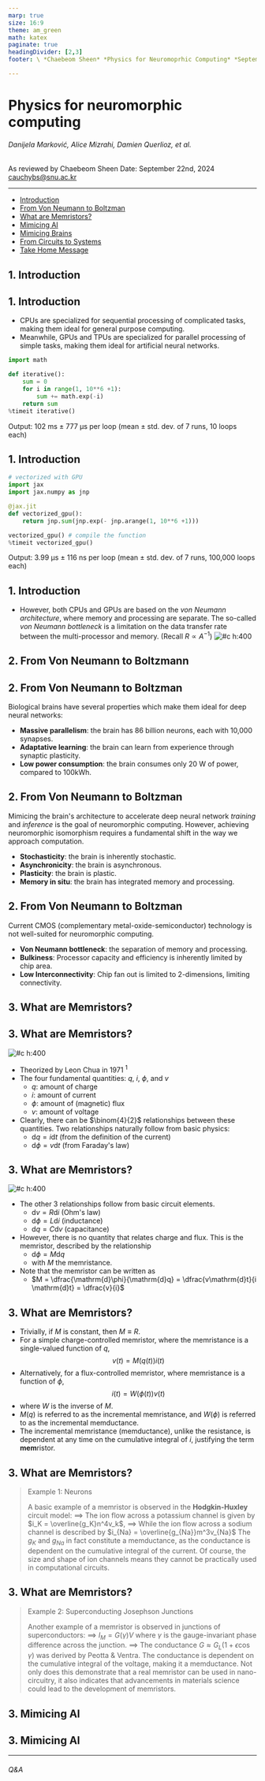 ```yaml
---
marp: true
size: 16:9
theme: am_green
math: katex
paginate: true
headingDivider: [2,3]
footer: \ *Chaebeom Sheen* *Physics for Neuromoprhic Computing* *September 22nd, 2024*

---
```


<!-- _class: cover_e -->
<!-- _paginate: "" -->
<!-- _footer: ![](assets/snu-wide.png) -->
<!-- _header: ![](assets/marp.png) -->


# <!-- fit --> Physics for neuromorphic computing

###### Danijela Marković, Alice Mizrahi, Damien Querlioz, et al. 


As reviewed by Chaebeom Sheen
Date: September 22nd, 2024
<cauchybs@snu.ac.kr>


---

<!-- _header: <br>CONTENTS<br>![](assets/snucn.png)-->
<!-- _class: toc_b -->
<!-- _footer: "" -->
<!-- _paginate: "" -->

- [Introduction](#3)
- [From Von Neumann to Boltzman](#7) 
- [What are Memristors?](#11)
- [Mimicing AI](#20)
- [Mimicing Brains](#38)
- [From Circuits to Systems](#45)
- [Take Home Message](#48)

## 1. Introduction

<!-- _class: trans -->
<!-- _footer: "" -->
<!-- _paginate: "" -->


## 1. Introduction

<!-- _class: navbar -->
<!-- _header: \ ***@ SNU CN*** **Introduction** *Memristors* *Architectures* *Conclusion*-->

- CPUs are specialized for sequential processing of complicated tasks, making them ideal for general purpose computing.
- Meanwhile, GPUs and TPUs are specialized for parallel processing of simple tasks, making them ideal for artificial neural networks.

```python
import math

def iterative():
    sum = 0
    for i in range(1, 10**6 +1):
        sum += math.exp(-i)
    return sum
%timeit iterative()
```

Output: 102 ms ± 777 μs per loop (mean ± std. dev. of 7 runs, 10 loops each)

## 1. Introduction

<!-- _class: navbar -->
<!-- _header: \ ***@ SNU CN*** **Introduction** *Memristors* *Architectures* *Conclusion*-->
```python
# vectorized with GPU
import jax
import jax.numpy as jnp

@jax.jit
def vectorized_gpu():
    return jnp.sum(jnp.exp(- jnp.arange(1, 10**6 +1)))

vectorized_gpu() # compile the function
%timeit vectorized_gpu()
```
Output: 3.99 μs ± 116 ns per loop (mean ± std. dev. of 7 runs, 100,000 loops each)

## 1. Introduction

<!-- _class: navbar-->
<!-- _header: \ ***@ SNU CN*** **Introduction** *Memristors* *Architectures* *Conclusion*-->
- However, both CPUs and GPUs are based on the *von Neumann architecture*, where memory and processing are separate. The so-called *von Neumann bottleneck* is a limitation on the data transfer rate between the multi-processor and memory. (Recall $R \propto A^{-1}$)
![#c h:400](assets/von-neumann.png)

## 2. From Von Neumann to Boltzmann

<!-- _class: trans -->
<!-- _footer: "" -->
<!-- _paginate: "" -->

## 2. From Von Neumann to Boltzman

<!-- _class: navbar col1_ol_sq fglass -->
<!-- _header: \ ***@ SNU CN*** **Introduction** *Memristors* *Architectures* *Conclusion*-->

Biological brains have several properties which make them ideal for deep neural networks:

- **Massive parallelism**: the brain has 86 billion neurons, each with 10,000 synapses.
- **Adaptative learning**: the brain can learn from experience through synaptic plasticity. 
- **Low power consumption**: the brain consumes only 20 W of power, compared to 100kWh. 


## 2. From Von Neumann to Boltzman

<!-- _class: navbar col1_ol_sq fglass -->
<!-- _header: \ ***@ SNU CN*** *Introduction* **Memristors** *Architectures* *Conclusion*-->

Mimicing the brain's architecture to accelerate deep neural network *training* and *inference* is the goal of neuromorphic computing. However, achieving neuromorphic isomorphism requires a fundamental shift in the way we approach computation.

- **Stochasticity**: the brain is inherently stochastic.
- **Asynchronicity**: the brain is asynchronous.
- **Plasticity**: the brain is plastic.
- **Memory in situ**: the brain has integrated memory and processing.

## 2. From Von Neumann to Boltzman

<!-- _class: navbar col1_ol_sq fglass -->
<!-- _header: \ ***@ SNU CN*** **Introduction** *Memristors* *Architectures* *Conclusion*-->

Current CMOS (complementary metal-oxide-semiconductor) technology is not well-suited for neuromorphic computing. 

- **Von Neumann bottleneck**: the separation of memory and processing.
- **Bulkiness**: Processor capacity and efficiency is inherently limited by chip area. 
- **Low Interconnectivity**: Chip fan out is limited to 2-dimensions, limiting connectivity.

## 3. What are Memristors?

<!-- _class: trans -->
<!-- _footer: "" -->
<!-- _paginate: "" -->

## 3. What are Memristors?

<!-- _class: navbar cols-2-->
<!-- _header: \ ***@ SNU CN*** *Introduction* **Memristors** *Architectures* *Conclusion*-->
<div class=limg>


![#c h:400](assets/memristors.png)
</div>

- Theorized by Leon Chua in 1971 $^1$
- The four fundamental quantities:  $q$, $i$, $\phi$, and $v$
  - $q$: amount of charge
  - $i$: amount of current 
  - $\phi$: amount of (magnetic) flux
  - $v$: amount of voltage
- Clearly, there can be $\binom{4}{2}$ relationships between these quantities. Two relationships naturally follow from basic physics:
  - $\mathrm{d}q = i \mathrm{d}t$ (from the definition of the current)
  - $\mathrm{d}\phi = v \mathrm{d}t$ (from Faraday's law)

## 3. What are Memristors?

<!-- _class: navbar cols-2-->
<!-- _header: \ ***@ SNU CN*** *Introduction* **Memristors** *Architectures* *Conclusion*-->
<div class=limg>


![#c h:400](assets/memristors.png)
</div>

- The other 3 relationships follow from basic circuit elements.
  - $\mathrm{d}v = R \mathrm{d} i$ (Ohm's law)
  - $\mathrm{d}\phi = L \mathrm{d} i$ (inductance)
  - $\mathrm{d}q = C \mathrm{d} v$ (capacitance)
- However, there is no quantity that relates charge and flux. This is the memristor, described by the relationship
  - $\mathrm{d}\phi = M \mathrm{d} q$
  - with $M$ the memristance.
- Note that the memristor can be written as
  - $M = \dfrac{\mathrm{d}\phi}{\mathrm{d}q} = \dfrac{v\mathrm{d}t}{i \mathrm{d}t} = \dfrac{v}{i}$

## 3. What are Memristors?
<!-- _class: navbar-->
<!-- _header: \ ***@ SNU CN*** *Introduction* **Memristors** *Architectures* *Conclusion*-->
- Trivially, if $M$ is constant, then $M \equiv R$. 
- For a simple charge-controlled memristor, where the memristance is a single-valued function of $q$,
$$ v(t) = M(q(t)) i(t) $$
- Alternatively, for a flux-controlled memristor, where memristance is a function of $\phi$,
$$ i(t) = W(\phi(t)) v(t)$$
- where $W$ is the inverse of $M$.
- $M(q)$ is referred to as the incremental memristance, and $W(\phi)$ is referred to as the incremental memductance. 
- The incremental memristance (memductance), unlike the resistance, is dependent at any time on the cumulative integral of $i$, justifying the term **mem**ristor. 


## 3. What are Memristors?
<!-- _class: navbar bq-green -->
<!-- _header: \ ***@ SNU CN*** *Introduction* **Memristors** *Architectures* *Conclusion*-->

> Example 1: Neurons
>
> A basic example of a memristor is observed in the **Hodgkin-Huxley** circuit model:
> $\implies$ The ion flow across a potassium channel is given by $i_K = \overline{g_K}n^4v_k$, 
> $\implies$ While the ion flow across a sodium channel is described by $i_{Na} = \overline{g_{Na}}m^3v_{Na}$
> The $g_K$ and $g_{Na}$ in fact constitute a memductance, as the conductance is dependent on the cumulative integral of the current. Of course, the size and shape of ion channels means they cannot be practically used in computational circuits.

## 3. What are Memristors?
<!-- _class: navbar bq-green -->
<!-- _header: \ ***@ SNU CN*** *Introduction* **Memristors** *Architectures* *Conclusion*-->

> Example 2: Superconducting Josephson Junctions
>
> Another example of a memristor is observed in junctions of superconductors:
> $\implies$ $I_M = G(\gamma)V$ where $\gamma$ is the gauge-invariant phase difference across the junction.
> $\implies$ The conductance $G \approx G_{L}(1 + \epsilon \cos \gamma)$ was derived by Peotta & Ventra. 
> The conductance is dependent on the cumulative integral of the voltage, making it a memductance. Not only does this demonstrate that a real memristor can be used in nano-circuitry, it also indicates that advancements in materials science could lead to the development of memristors.

## 3. Mimicing AI

<!-- _class: trans -->
<!-- _footer: "" -->
<!-- _paginate: "" -->

## 3. Mimicing AI

<!-- _class: navbar -->
<!-- _header: \ ***@ SNU CN*** *Introduction* **Memristors** *Architectures* *Conclusion*-->

---

###### Q&A 
<!-- _class: lastpage -->
<!-- _footer: "" -->
